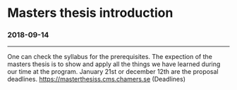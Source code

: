 # Masters thesis introduction
### 2018-09-14
---
One can check the syllabus for the prerequisites. The expection of the masters thesis is to show and apply all the things we have learned during our time at the program. January 21st or december 12th are the proposal deadlines.
https://masterthesiss.cms.chamers.se (Deadlines)
